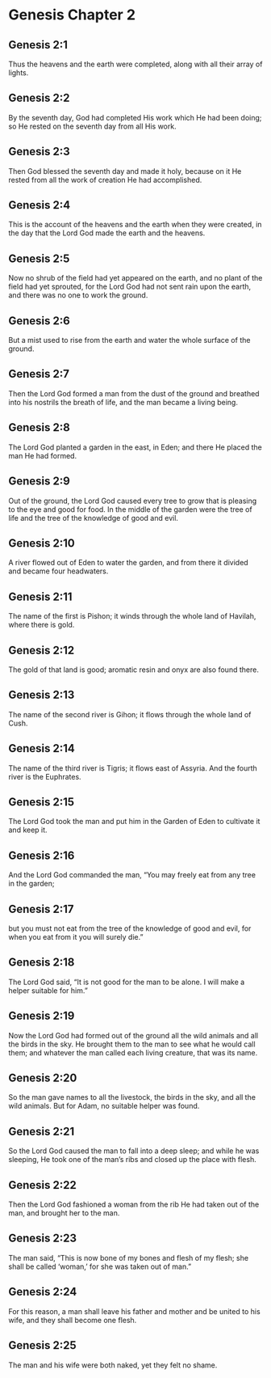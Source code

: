 # Genesis Chapter 2

## Genesis 2:1
Thus the heavens and the earth were completed, along with all their array of lights.

## Genesis 2:2
By the seventh day, God had completed His work which He had been doing; so He rested on the seventh day from all His work.

## Genesis 2:3
Then God blessed the seventh day and made it holy, because on it He rested from all the work of creation He had accomplished.

## Genesis 2:4
This is the account of the heavens and the earth when they were created, in the day that the Lord God made the earth and the heavens.

## Genesis 2:5
Now no shrub of the field had yet appeared on the earth, and no plant of the field had yet sprouted, for the Lord God had not sent rain upon the earth, and there was no one to work the ground.

## Genesis 2:6
But a mist used to rise from the earth and water the whole surface of the ground.

## Genesis 2:7
Then the Lord God formed a man from the dust of the ground and breathed into his nostrils the breath of life, and the man became a living being.

## Genesis 2:8
The Lord God planted a garden in the east, in Eden; and there He placed the man He had formed.

## Genesis 2:9
Out of the ground, the Lord God caused every tree to grow that is pleasing to the eye and good for food. In the middle of the garden were the tree of life and the tree of the knowledge of good and evil.

## Genesis 2:10
A river flowed out of Eden to water the garden, and from there it divided and became four headwaters.

## Genesis 2:11
The name of the first is Pishon; it winds through the whole land of Havilah, where there is gold.

## Genesis 2:12
The gold of that land is good; aromatic resin and onyx are also found there.

## Genesis 2:13
The name of the second river is Gihon; it flows through the whole land of Cush.

## Genesis 2:14
The name of the third river is Tigris; it flows east of Assyria. And the fourth river is the Euphrates.

## Genesis 2:15
The Lord God took the man and put him in the Garden of Eden to cultivate it and keep it.

## Genesis 2:16
And the Lord God commanded the man, “You may freely eat from any tree in the garden;

## Genesis 2:17
but you must not eat from the tree of the knowledge of good and evil, for when you eat from it you will surely die.”

## Genesis 2:18
The Lord God said, “It is not good for the man to be alone. I will make a helper suitable for him.”

## Genesis 2:19
Now the Lord God had formed out of the ground all the wild animals and all the birds in the sky. He brought them to the man to see what he would call them; and whatever the man called each living creature, that was its name.

## Genesis 2:20
So the man gave names to all the livestock, the birds in the sky, and all the wild animals. But for Adam, no suitable helper was found.

## Genesis 2:21
So the Lord God caused the man to fall into a deep sleep; and while he was sleeping, He took one of the man’s ribs and closed up the place with flesh.

## Genesis 2:22
Then the Lord God fashioned a woman from the rib He had taken out of the man, and brought her to the man.

## Genesis 2:23
The man said, “This is now bone of my bones and flesh of my flesh; she shall be called ‘woman,’ for she was taken out of man.”

## Genesis 2:24
For this reason, a man shall leave his father and mother and be united to his wife, and they shall become one flesh.

## Genesis 2:25
The man and his wife were both naked, yet they felt no shame.

